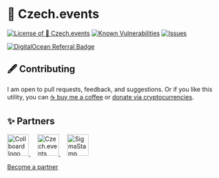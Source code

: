 # 📅 Czech.events

<!--Badges-->
<!--⚠️WARNING: This section was generated by https://github.com/hejny/batch-project-editor/blob/main/src/workflows/800-badges/badges.ts so every manual change will be overwritten.-->


[![License of 📅 Czech.events](https://img.shields.io/github/license/hejny/czech.events.svg?style=flat)](https://github.com/hejny/czech.events/blob/main/LICENSE)
[![Known Vulnerabilities](https://snyk.io/test/github/hejny/czech.events/badge.svg)](https://snyk.io/test/github/hejny/czech.events)
[![Issues](https://img.shields.io/github/issues/hejny/czech.events.svg?style=flat)](https://github.com/hejny/czech.events/issues)

<!--/Badges-->

[![DigitalOcean Referral Badge](https://web-platforms.sfo2.cdn.digitaloceanspaces.com/WWW/Badge%201.svg)](https://www.digitalocean.com/?refcode=a28ea10ad8d1&utm_campaign=Referral_Invite&utm_medium=Referral_Program&utm_source=badge)



<!--Contributing-->

## 🖋️ Contributing

I am open to pull requests, feedback, and suggestions. Or if you like this utility, you can [☕ buy me a coffee](https://www.buymeacoffee.com/hejny) or [donate via cryptocurrencies](https://github.com/hejny/hejny/blob/main/documents/crypto.md).

<!--/Contributing-->


<!--Partners-->

## ✨ Partners


<a href="https://collboard.com/">
<img src="https://collboard.fra1.cdn.digitaloceanspaces.com/assets/18.12.1/logo-small.png" alt="Collboard logo" width="50"  />
</a>
&nbsp;&nbsp;&nbsp;
<a href="https://czech.events/">
<img src="https://czech.events/design/logos/czech.events.transparent-logo.png" alt="Czech.events logo" width="50"  />
</a>
&nbsp;&nbsp;&nbsp;
<a href="https://sigmastamp.ml/">
<img src="https://www.sigmastamp.ml/sigmastamp-logo.white.svg" alt="SigmaStamp logo" width="50"  />
</a>


[Become a partner](https://www.pavolhejny.com/contact/)

<!--/Partners-->